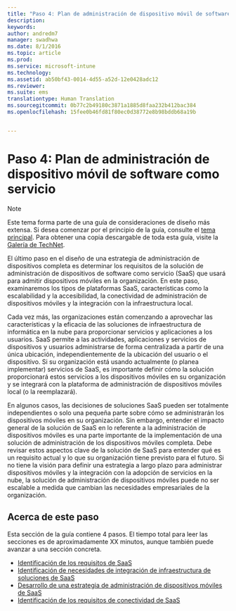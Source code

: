 ```yaml
---
title: "Paso 4: Plan de administración de dispositivo móvil de software como servicio"
description: 
keywords: 
author: andredm7
manager: swadhwa
ms.date: 8/1/2016
ms.topic: article
ms.prod: 
ms.service: microsoft-intune
ms.technology: 
ms.assetid: ab50bf43-0014-4d55-a52d-12e0428adc12
ms.reviewer: 
ms.suite: ems
translationtype: Human Translation
ms.sourcegitcommit: 0b77c2b49180c3871a1885d8faa232b412bac384
ms.openlocfilehash: 15fee0b46fd81f80ec0d38772e8b98bddb68a19b


---
```


# Paso 4: Plan de administración de dispositivo móvil de software como servicio

>[!NOTE]
>Este tema forma parte de una guía de consideraciones de diseño más extensa. Si desea comenzar por el principio de la guía, consulte el [tema principal](mdm-design-considerations-guide.md). Para obtener una copia descargable de toda esta guía, visite la [Galería de TechNet](https://gallery.technet.microsoft.com/Mobile-Device-Management-7d401582).

El último paso en el diseño de una estrategia de administración de dispositivos completa es determinar los requisitos de la solución de administración de dispositivos de software como servicio (SaaS) que usará para admitir dispositivos móviles en la organización. En este paso, examinaremos los tipos de plataformas SaaS, características como la escalabilidad y la accesibilidad, la conectividad de administración de dispositivos móviles y la integración con la infraestructura local.

Cada vez más, las organizaciones están comenzando a aprovechar las características y la eficacia de las soluciones de infraestructura de informática en la nube para proporcionar servicios y aplicaciones a los usuarios. SaaS permite a las actividades, aplicaciones y servicios de dispositivos y usuarios administrarse de forma centralizada a partir de una única ubicación, independientemente de la ubicación del usuario o el dispositivo. Si su organización está usando actualmente (o planea implementar) servicios de SaaS, es importante definir cómo la solución proporcionará estos servicios a los dispositivos móviles en su organización y se integrará con la plataforma de administración de dispositivos móviles local (o la reemplazará). 

En algunos casos, las decisiones de soluciones SaaS pueden ser totalmente independientes o solo una pequeña parte sobre cómo se administrarán los dispositivos móviles en su organización. Sin embargo, entender el impacto general de la solución de SaaS en lo referente a la administración de dispositivos móviles es una parte importante de la implementación de una solución de administración de los dispositivos móviles completa. </para><para>Debe revisar estos aspectos clave de la solución de SaaS para entender qué es un requisito actual y lo que su organización tiene previsto para el futuro. Si no tiene la visión para definir una estrategia a largo plazo para administrar dispositivos móviles y la integración con la adopción de servicios en la nube, la solución de administración de dispositivos móviles puede no ser escalable a medida que cambian las necesidades empresariales de la organización.

## Acerca de este paso

Esta sección de la guía contiene 4 pasos. El tiempo total para leer las secciones es de aproximadamente XX minutos, aunque también puede avanzar a una sección concreta.

- [Identificación de los requisitos de SaaS](mdm-identify-saas-requirements.md)
- [Identificación de necesidades de integración de infraestructura de soluciones de SaaS](mdm-identify-saas-solution-infrastructure-integration-needs.md)
- [Desarrollo de una estrategia de administración de dispositivos móviles de SaaS](mdm-develop-saas-mdm-strategy.md)
- [Identificación de los requisitos de conectividad de SaaS](mdm-identify-saas-connectivity-requirements.md)



<!--HONumber=Aug16_HO1-->


